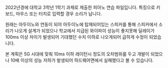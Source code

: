 2022년경에 대학교 3학년 1학기 과제로 제출한 피아노 연습 파일입니다.
특징으로 키보드, 마우스 또는 터치로 입력할 경우 소리가 납니다.

원래는 아두이노와 연동이 되어 아두이노에 탑재되어있는 스피커를 통해 스피커에서 소리가 나오게 설계가 되었으나
학교에서 지급된 와이파이 성능이 좋지못해 딜레이가 100ms 이상 차이가 발생되어 기대했던 수치 이하로 나오게되어 급하게 수정이 되었습니다.

본 계획은 5G 시대에 맞춰 10ms 이하 레이턴시 정도의 오차범위를 두고 개발이 되었으나 10배 이상의 성능 저하가 발생되어 하드웨어면에서 실패했다고 볼 수 있습니다.
